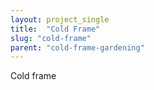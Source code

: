 ```yaml
---
layout: project_single
title:  "Cold Frame"
slug: "cold-frame"
parent: "cold-frame-gardening"
---
```

Cold frame